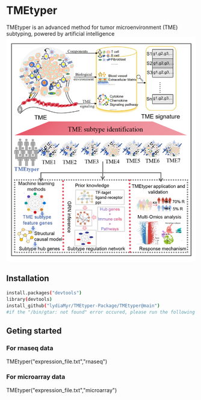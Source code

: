 # TMEtyper
TMEtyper is an advanced method for tumor microenvironment (TME) subtyping, powered by artificial intelligence
![image text](https://github.com/lydiaMyr/TMEtyper-Package/raw/refs/heads/main/TMEtyper/data/TOC-01.tif)

## Installation
``` bash
install.packages("devtools")
library(devtools)
install_github("lydiaMyr/TMEtyper-Package/TMEtyper@main")
#if the "/bin/gtar: not found" error occured, please run the following command "export TAR="/bin/tar" before installation.
```
## Geting started
### For rnaseq data
TMEtyper("expression_file.txt","rnaseq")
### For microarray data
TMEtyper("expression_file.txt","microarray")
